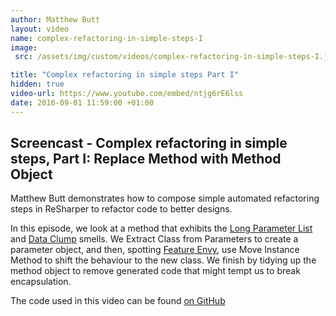 ```yaml
---
author: Matthew Butt
layout: video
name: complex-refactoring-in-simple-steps-I
image:
 src: /assets/img/custom/videos/complex-refactoring-in-simple-steps-I.jpg

title: "Complex refactoring in simple steps Part I"
hidden: true
video-url: https://www.youtube.com/embed/ntjg6rE6lss
date: 2016-09-01 11:59:00 +01:00
---
```



## Screencast - Complex refactoring in simple steps, Part I: Replace Method with Method Object

Matthew Butt demonstrates how to compose simple automated refactoring steps in ReSharper to refactor code to better designs.

In this episode, we look at a method that exhibits the [Long Parameter List](https://sourcemaking.com/refactoring/smells/long-parameter-list) and [Data Clump](https://sourcemaking.com/refactoring/smells/data-clumps) smells. We Extract Class from Parameters to create a parameter object, and then, spotting [Feature Envy](https://sourcemaking.com/refactoring/smells/feature-envy), use Move Instance Method to shift the behaviour to the new class. We finish by tidying up the method object to remove generated code that might tempt us to break encapsulation.

The code used in this video can be found [on GitHub](https://github.com/bnathyuw/Complex-Refactoring-In-Simple-Steps)
